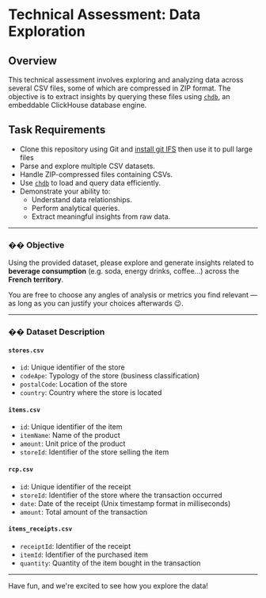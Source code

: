 # Technical Assessment: Data Exploration 

## Overview

This technical assessment involves exploring and analyzing data across several CSV files, some of which are compressed in ZIP format. The objective is to extract insights by querying these files using [`chdb`](https://clickhouse.com/chdb), an embeddable ClickHouse database engine.

## Task Requirements
- Clone this repository using Git and [install git lFS](https://git-lfs.com/) then use it to pull large files 
- Parse and explore multiple CSV datasets.
- Handle ZIP-compressed files containing CSVs.
- Use [`chdb`](https://clickhouse.com/chdb) to load and query data efficiently.
- Demonstrate your ability to:
  - Understand data relationships.
  - Perform analytical queries.
  - Extract meaningful insights from raw data.

---
### �� Objective

Using the provided dataset, please explore and generate insights related to **beverage consumption** (e.g. soda, energy drinks, coffee...) across the **French territory**.

You are free to choose any angles of analysis or metrics you find relevant — as long as you can justify your choices afterwards 😉.

---

### �� Dataset Description

#### `stores.csv`

* `id`: Unique identifier of the store
* `codeApe`: Typology of the store (business classification)
* `postalCode`: Location of the store
* `country`: Country where the store is located

#### `items.csv`

* `id`: Unique identifier of the item
* `itemName`: Name of the product
* `amount`: Unit price of the product
* `storeId`: Identifier of the store selling the item

#### `rcp.csv`

* `id`: Unique identifier of the receipt
* `storeId`: Identifier of the store where the transaction occurred
* `date`: Date of the receipt (Unix timestamp format in milliseconds)
* `amount`: Total amount of the transaction

#### `items_receipts.csv`

* `receiptId`: Identifier of the receipt
* `itemId`: Identifier of the purchased item
* `quantity`: Quantity of the item bought in the transaction

---

Have fun, and we're excited to see how you explore the data!